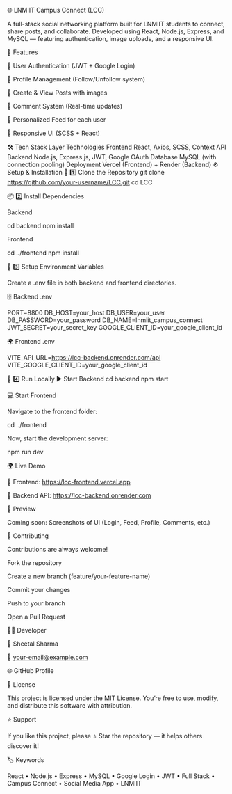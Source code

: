🌐 LNMIIT Campus Connect (LCC)

A full-stack social networking platform built for LNMIIT students to connect, share posts, and collaborate.
Developed using React, Node.js, Express, and MySQL — featuring authentication, image uploads, and a responsive UI.

🚀 Features

🔐 User Authentication (JWT + Google Login)

👥 Profile Management (Follow/Unfollow system)

📝 Create & View Posts with images

💬 Comment System (Real-time updates)

📰 Personalized Feed for each user

🌈 Responsive UI (SCSS + React)

🛠️ Tech Stack
Layer	Technologies
Frontend	React, Axios, SCSS, Context API
Backend	Node.js, Express.js, JWT, Google OAuth
Database	MySQL (with connection pooling)
Deployment	Vercel (Frontend) + Render (Backend)
⚙️ Setup & Installation
🧩 1️⃣ Clone the Repository
git clone https://github.com/your-username/LCC.git
cd LCC

📦 2️⃣ Install Dependencies

Backend

cd backend
npm install


Frontend

cd ../frontend
npm install

🔐 3️⃣ Setup Environment Variables

Create a .env file in both backend and frontend directories.

🗄️ Backend .env

PORT=8800
DB_HOST=your_host
DB_USER=your_user
DB_PASSWORD=your_password
DB_NAME=lnmiit_campus_connect
JWT_SECRET=your_secret_key
GOOGLE_CLIENT_ID=your_google_client_id


🌍 Frontend .env

VITE_API_URL=https://lcc-backend.onrender.com/api
VITE_GOOGLE_CLIENT_ID=your_google_client_id

🧠 4️⃣ Run Locally
▶️ Start Backend
cd backend
npm start

💻 Start Frontend

Navigate to the frontend folder:

cd ../frontend


Now, start the development server:

npm run dev

🌍 Live Demo

🔗 Frontend: https://lcc-frontend.vercel.app

🔗 Backend API: https://lcc-backend.onrender.com

📸 Preview

Coming soon: Screenshots of UI (Login, Feed, Profile, Comments, etc.)

🤝 Contributing

Contributions are always welcome!

Fork the repository

Create a new branch (feature/your-feature-name)

Commit your changes

Push to your branch

Open a Pull Request

🧑‍💻 Developer

👤 Sheetal Sharma

📧 your-email@example.com

🌐 GitHub Profile

📄 License

This project is licensed under the MIT License.
You’re free to use, modify, and distribute this software with attribution.

⭐ Support

If you like this project, please ⭐ Star the repository — it helps others discover it!

🏷️ Keywords

React • Node.js • Express • MySQL • Google Login • JWT • Full Stack • Campus Connect • Social Media App • LNMIIT
